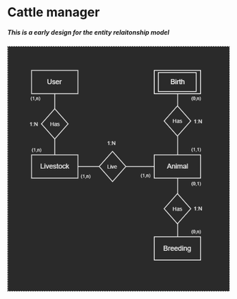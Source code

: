 # Cattle manager

##### This is a early design for the entity relaitonship model

![Entity relationship](/diagram/entity-relationship-1.png)
